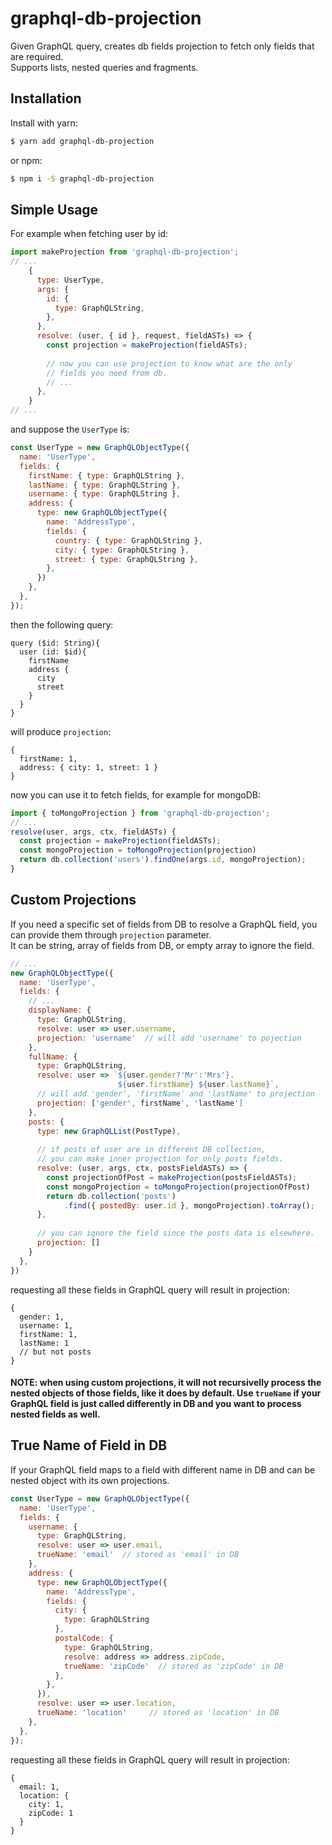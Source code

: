 # graphql-db-projection

Given GraphQL query, creates db fields projection to fetch only fields that are required.
<br/>Supports lists, nested queries and fragments.

## Installation

Install with yarn:

```bash
$ yarn add graphql-db-projection
```

or npm:

```bash
$ npm i -S graphql-db-projection
```

## Simple Usage
For example when fetching user by id:
```js
import makeProjection from 'graphql-db-projection';
// ...
    {
      type: UserType,
      args: {
        id: {
          type: GraphQLString,
        },
      },
      resolve: (user, { id }, request, fieldASTs) => {
        const projection = makeProjection(fieldASTs);
        
        // now you can use projection to know what are the only
        // fields you need from db.
        // ...
      },
    }
// ...
```
and suppose the `UserType` is:
```js
const UserType = new GraphQLObjectType({
  name: 'UserType',
  fields: {
    firstName: { type: GraphQLString },
    lastName: { type: GraphQLString },
    username: { type: GraphQLString },
    address: {
      type: new GraphQLObjectType({
        name: 'AddressType',
        fields: {
          country: { type: GraphQLString },
          city: { type: GraphQLString },
          street: { type: GraphQLString },
        },
      })
    },
  },
});
```
then the following query:
```
query ($id: String){
  user (id: $id){
    firstName
    address {
      city
      street
    }
  }
}
```
will produce `projection`:
```
{ 
  firstName: 1,
  address: { city: 1, street: 1 }
}
```
now you can use it to fetch fields, for example for mongoDB:
```js
import { toMongoProjection } from 'graphql-db-projection';
// ...
resolve(user, args, ctx, fieldASTs) {
  const projection = makeProjection(fieldASTs);
  const mongoProjection = toMongoProjection(projection)
  return db.collection('users').findOne(args.id, mongoProjection);
}
```

## Custom Projections
If you need a specific set of fields from DB to resolve a GraphQL field,
you can provide them through `projection` parameter.
<br/>It can be string, array of fields from DB, or empty array to ignore the field.
```js
// ...
new GraphQLObjectType({
  name: 'UserType',
  fields: {
    // ...
    displayName: {
      type: GraphQLString,
      resolve: user => user.username,
      projection: 'username'  // will add 'username' to pojection
    },
    fullName: {
      type: GraphQLString,
      resolve: user => `${user.gender?'Mr':'Mrs'}. 
                        ${user.firstName} ${user.lastName}`,
      // will add 'gender', 'firstName' and 'lastName' to projection
      projection: ['gender', firstName', 'lastName']
    },
    posts: {
      type: new GraphQLList(PostType),
      
      // if posts of user are in different DB collection,
      // you can make inner projection for only posts fields.
      resolve: (user, args, ctx, postsFieldASTs) => {
        const projectionOfPost = makeProjection(postsFieldASTs);
        const mongoProjection = toMongoProjection(projectionOfPost)
        return db.collection('posts')
            .find({ postedBy: user.id }, mongoProjection).toArray();
      },
      
      // you can ignore the field since the posts data is elsewhere.
      projection: []
    }
  },
})
```
requesting all these fields in GraphQL query will result in projection:
```
{ 
  gender: 1,
  username: 1,
  firstName: 1,
  lastName: 1
  // but not posts
}
```

#### NOTE: when using custom projections, it will not recursivelly process the nested objects of those fields, like it does by default. Use `trueName` if your GraphQL field is just called differently in DB and you want to process nested fields as well.

## True Name of Field in DB
If your GraphQL field maps to a field with different name in DB and can be nested object with its own projections.
```js
const UserType = new GraphQLObjectType({
  name: 'UserType',
  fields: {
    username: {
      type: GraphQLString,
      resolve: user => user.email,
      trueName: 'email'  // stored as 'email' in DB
    },
    address: {
      type: new GraphQLObjectType({
        name: 'AddressType',
        fields: {
          city: {
            type: GraphQLString
          },
          postalCode: {
            type: GraphQLString,
            resolve: address => address.zipCode,
            trueName: 'zipCode'  // stored as 'zipCode' in DB
          },
        },
      }),
      resolve: user => user.location,
      trueName: 'location'     // stored as 'location' in DB
    },
  },
});
```
requesting all these fields in GraphQL query will result in projection:
```
{ 
  email: 1,
  location: {
    city: 1,
    zipCode: 1
  }
}
```
